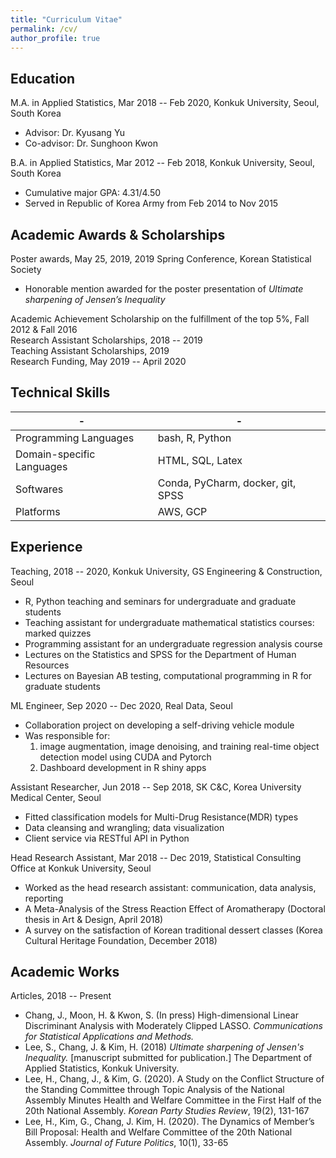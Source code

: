 ```yaml
---
title: "Curriculum Vitae"
permalink: /cv/
author_profile: true
---
```


## Education
M.A. in Applied Statistics, Mar 2018 -- Feb 2020, Konkuk University, Seoul, South Korea
* Advisor: Dr. Kyusang Yu
* Co-advisor: Dr. Sunghoon Kwon

B.A. in Applied Statistics, Mar 2012 -- Feb 2018, Konkuk University, Seoul, South Korea
* Cumulative major GPA: 4.31/4.50
* Served in Republic of Korea Army from Feb 2014 to Nov 2015

## Academic Awards \& Scholarships
Poster awards, May 25, 2019, 2019 Spring Conference, Korean Statistical Society
* Honorable mention awarded for the poster presentation of _Ultimate sharpening of Jensen’s Inequality_

Academic Achievement Scholarship on the fulfillment of the top 5%, Fall 2012 & Fall 2016\
Research Assistant Scholarships, 2018 -- 2019\
Teaching Assistant Scholarships, 2019\
Research Funding, May 2019 -- April 2020 

## Technical Skills
-|-
-|-
Programming Languages|bash, R, Python
Domain-specific Languages|HTML, SQL, Latex
Softwares|Conda, PyCharm, docker, git, SPSS
Platforms|AWS, GCP

## Experience
Teaching, 2018 -- 2020, Konkuk University, GS Engineering & Construction, Seoul
* R, Python teaching and seminars for undergraduate and graduate students
* Teaching assistant for undergraduate mathematical statistics courses: marked quizzes
* Programming assistant for an undergraduate regression analysis course
* Lectures on the Statistics and SPSS for the Department of Human Resources
* Lectures on Bayesian AB testing, computational programming in R for graduate students


ML Engineer, Sep 2020 -- Dec 2020, Real Data, Seoul
* Collaboration project on developing a self-driving vehicle module
* Was responsible for:
    1. image augmentation, image denoising, and training real-time object detection model using CUDA and Pytorch
    2. Dashboard development in R shiny apps

Assistant Researcher, Jun 2018 -- Sep 2018, SK C&C, Korea University Medical Center, Seoul
* Fitted classification models for Multi-Drug Resistance(MDR) types
* Data cleansing and wrangling; data visualization
* Client service via RESTful API in Python

Head Research Assistant, Mar 2018 -- Dec 2019, Statistical Consulting Office at Konkuk University, Seoul
* Worked as the head research assistant: communication, data analysis, reporting
* A Meta-Analysis of the Stress Reaction Effect of Aromatherapy (Doctoral thesis in Art & Design, April 2018)
* A survey on the satisfaction of Korean traditional dessert classes (Korea Cultural Heritage Foundation, December 2018)

## Academic Works
Articles, 2018 -- Present
* Chang, J., Moon, H. & Kwon, S. (In press) High-dimensional Linear Discriminant Analysis with Moderately Clipped LASSO. _Communications for Statistical Applications and Methods._
* Lee, S., Chang, J. & Kim, H. (2018) _Ultimate sharpening of Jensen's Inequality._ [manuscript submitted for publication.] The Department of Applied Statistics, Konkuk University.
* Lee, H., Chang, J., \& Kim, G. (2020). A Study on the Conflict Structure of the Standing Committee through Topic Analysis of the National Assembly Minutes Health and Welfare Committee in the First Half of the 20th National Assembly. _Korean Party Studies Review_, 19(2), 131-167
* Lee, H., Kim, G., Chang, J. Kim, H. (2020). The Dynamics of Member’s Bill Proposal: Health and Welfare Committee of the 20th National Assembly. _Journal of Future Politics_, 10(1), 33-65